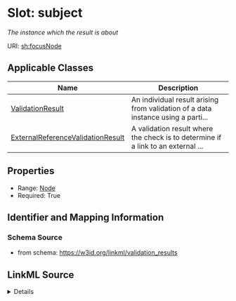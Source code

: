 # Slot: subject
_The instance which the result is about_


URI: [sh:focusNode](http://www.w3.org/ns/shacl#focusNode)



<!-- no inheritance hierarchy -->




## Applicable Classes

| Name | Description |
| --- | --- |
[ValidationResult](ValidationResult.md) | An individual result arising from validation of a data instance using a parti...
[ExternalReferenceValidationResult](ExternalReferenceValidationResult.md) | A validation result where the check is to determine if a link to an external ...






## Properties

* Range: [Node](Node.md)
* Required: True








## Identifier and Mapping Information







### Schema Source


* from schema: https://w3id.org/linkml/validation_results




## LinkML Source

<details>
```yaml
name: subject
description: The instance which the result is about
from_schema: https://w3id.org/linkml/validation_results
rank: 1000
slot_uri: sh:focusNode
alias: subject
domain_of:
- ValidationResult
range: Node
required: true

```
</details>